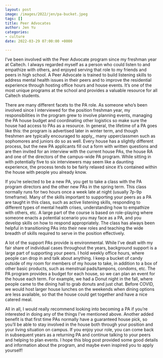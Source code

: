 ```yaml
---
layout: post
image: /images/2022/jen/pa-bucket.jpeg
tags: []
title: Peer Advocates
author: Jen Yu
categories:
- culture
date: 2022-03-29 07:00:00 +0000

---
```

I’ve been involved with the Peer Advocate program since my freshman year at Caltech. I always regarded myself as a person who could listen to and empathize with others, and enjoyed serving that role to my friends and peers in high school. A Peer Advocate is trained to build listening skills to address mental health issues in their peers and to improve the residential experience through hosting office hours and house events. It’s one of the most unique programs at the school and provides a valuable resource for all Caltech students.

There are many different facets to the PA role. As someone who’s been involved since I interviewed for the position freshman year, my responsibilities in the program grew to involve planning events, managing the PA house budget and coordinating other logistics so make sure the house had access to PAs as a resource. In general, the lifetime of a PA goes like this: the program is advertised later in winter term, and though freshmen are typically encouraged to apply,, many upperclassmen such as sophomores and juniors do so as well. Every house has a slightly different process, but the new PA applicants fill out a form with written questions and are then invited for an interview with the current house PAs, the house RA and one of the directors of the campus-wide PA program. While sitting in with potentially five to six interviewers may seem like a daunting experience, the process tends to be fairly relaxed since it’s contained within the house with people you already know.

If you’re selected to be a new PA, you get to take a class with the PA program directors and the other new PAs in the spring term. This class normally runs for two hours once a week late at night (usually 7p-9p timeframe). Many of the skills important to supporting your peers as a PA are taught in this class, such as active listening skills, responding to different types of mental health crises, understanding how to empathize with others, etc. A large part of the course is based on role-playing where someone enacts a potential scenario you may face as a PA, and you develop skills on how to respond appropriately. The class has always been helpful in transitioning PAs into their new roles and teaching the wide breadth of skills required to serve in the position effectively.

A lot of the support PAs provide is environmental. While I’ve dealt with my fair share of individual cases throughout the years, background support is a large part of supporting your peers. I hold weekly office hours, where people can drop in and talk about anything. I keep a bucket of candy outside of my room for members of my house to take, in addition to a box of other basic products, such as menstrual pads/tampons, condoms, etc. The PA program provides a budget for each house, so we can plan an event for the house each term. For example, we had a Donut night in the fall, where people came to the dining hall to grab donuts and just chat. Before COVID, we would host larger house lunches on the weekends when dining options are less available, so that the house could get together and have a nice catered meal.

All in all, I would really recommend looking into becoming a PA if you’re interested in doing any of the things I’ve mentioned above. Another added benefit is that first time PAs normally have a guaranteed house pick, so you’ll be able to stay involved in the house both through your position and your living situation on campus. If you enjoy your role, you can come back in subsequent years as a returning PA and continue talking to your peers and helping to plan events. I hope this blog post provided some good details and information about the program, and maybe even inspired you to apply yourself!